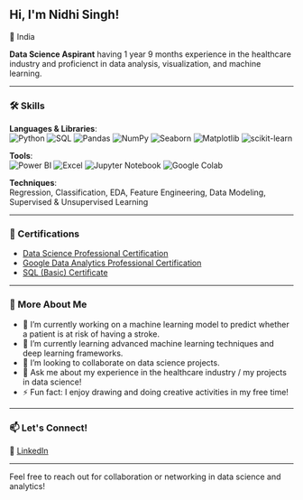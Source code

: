 ## Hi, I'm Nidhi Singh!

📍 India

**Data Science Aspirant** having 1 year 9 months experience in the healthcare industry and proficienct in data analysis, visualization, and machine learning.

---

### 🛠 Skills

**Languages & Libraries**:  
![Python](https://img.shields.io/badge/-Python-blue) ![SQL](https://img.shields.io/badge/-SQL-blue) ![Pandas](https://img.shields.io/badge/-Pandas-green) ![NumPy](https://img.shields.io/badge/-NumPy-lightgrey) ![Seaborn](https://img.shields.io/badge/-Seaborn-lightblue) ![Matplotlib](https://img.shields.io/badge/-Matplotlib-orange) ![scikit-learn](https://img.shields.io/badge/-scikit--learn-lightgrey)

**Tools**:  
![Power BI](https://img.shields.io/badge/-Power%20BI-yellow) ![Excel](https://img.shields.io/badge/-Excel-green) ![Jupyter Notebook](https://img.shields.io/badge/-Jupyter-orange) ![Google Colab](https://img.shields.io/badge/-Google%20Colab-lightgrey)

**Techniques**:  
Regression, Classification, EDA, Feature Engineering, Data Modeling, Supervised & Unsupervised Learning

---

### 📜 Certifications

- [Data Science Professional Certification](https://drive.google.com/file/d/1qmtNpNkWBZX_K12ksXcO4F_PE3nfryNY/view?usp=sharing)
- [Google Data Analytics Professional Certification](https://www.coursera.org/account/accomplishments/specialization/certificate/X437QBDKQXBU)
- [SQL (Basic) Certificate](https://www.hackerrank.com/certificates/a53e4690f142)

---

### 🌟 More About Me

- 🔭 I’m currently working on a machine learning model to predict whether a patient is at risk of having a stroke.
- 🌱 I’m currently learning advanced machine learning techniques and deep learning frameworks.
- 👯 I’m looking to collaborate on data science projects.
- 💬 Ask me about my experience in the healthcare industry / my projects in data science!
- ⚡ Fun fact: I enjoy drawing and doing creative activities in my free time!

---

### 📫 Let's Connect!

🔗 [LinkedIn](http://www.linkedin.com/in/nidhisingh9)

---

Feel free to reach out for collaboration or networking in data science and analytics!

